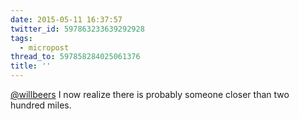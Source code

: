 ```yaml
---
date: 2015-05-11 16:37:57
twitter_id: 597863233639292928
tags:
  - micropost
thread_to: 597858284025061376
title: ''
---
```


[@willbeers](https://twitter.com/willbeers) I now realize there is probably someone closer than two hundred miles.
